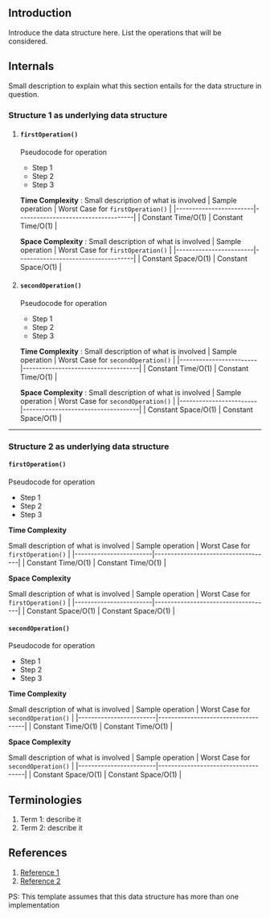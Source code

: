 ## Introduction
Introduce the data structure here. List the operations that will be considered.

## Internals
Small description to explain what this section entails for the data structure in question.

### Structure 1 as underlying data structure

1. #### `firstOperation()`
    Pseudocode for operation
    * Step 1
    * Step 2
    * Step 3

    **Time Complexity** : Small description of what is involved
    | Sample operation       | Worst Case for `firstOperation()`  |
    |------------------------|------------------------------------|
    | Constant Time/O(1)     | Constant Time/O(1)                 |

    **Space Complexity** : Small description of what is involved
    | Sample operation       | Worst Case for `firstOperation()`  |
    |------------------------|------------------------------------|
    | Constant Space/O(1)    | Constant Space/O(1)                |

2. #### `secondOperation()`
    Pseudocode for operation
    * Step 1
    * Step 2
    * Step 3

    **Time Complexity** : Small description of what is involved
    | Sample operation       | Worst Case for `secondOperation()` |
    |------------------------|------------------------------------|
    | Constant Time/O(1)     | Constant Time/O(1)                 |

    **Space Complexity** : Small description of what is involved
    | Sample operation       | Worst Case for `secondOperation()` |
    |------------------------|------------------------------------|
    | Constant Space/O(1)    | Constant Space/O(1)                |

---

### Structure 2 as underlying data structure

#### `firstOperation()`
Pseudocode for operation
* Step 1
* Step 2
* Step 3

**Time Complexity**

Small description of what is involved
| Sample operation       | Worst Case for `firstOperation()`  |
|------------------------|------------------------------------|
| Constant Time/O(1)     | Constant Time/O(1)                 |

**Space Complexity**

Small description of what is involved
| Sample operation       | Worst Case for `firstOperation()`  |
|------------------------|------------------------------------|
| Constant Space/O(1)     | Constant Space/O(1)               |

#### `secondOperation()`
Pseudocode for operation
* Step 1
* Step 2
* Step 3

**Time Complexity**

Small description of what is involved
| Sample operation       | Worst Case for `secondOperation()` |
|------------------------|------------------------------------|
| Constant Time/O(1)     | Constant Time/O(1)                 |

**Space Complexity**

Small description of what is involved
| Sample operation       | Worst Case for `secondOperation()` |
|------------------------|------------------------------------|
| Constant Space/O(1)    | Constant Space/O(1)                |

## Terminologies
1. Term 1: describe it
2. Term 2: describe it

## References
1. [Reference 1](link-to-reference)
2. [Reference 2](link-to-reference)

PS: This template assumes that this data structure has more than one implementation